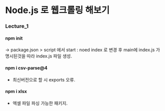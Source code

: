 # Node.js 로 웹크롤링 해보기

### Lecture_1

#### npm init

-> package.json > script 에서 start : noed index 로 변경 후 main에 index.js 가 명시된것을 따라 index.js 파일 생성.

#### npm i csv-parse@4

- 최신버전으로 할 시 exports 오류.

#### npm i xlsx

- 엑셀 파일 파싱 가능한 패키지.
